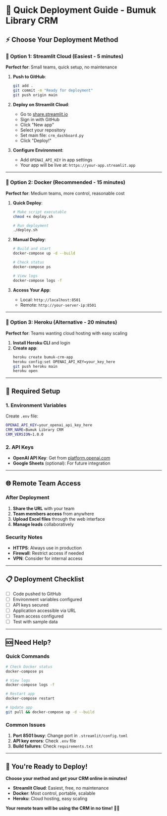 # 🚀 Quick Deployment Guide - Bumuk Library CRM

## ⚡ **Choose Your Deployment Method**

### **🎯 Option 1: Streamlit Cloud (Easiest - 5 minutes)**
**Perfect for**: Small teams, quick setup, no maintenance

1. **Push to GitHub**:
   ```bash
   git add .
   git commit -m "Ready for deployment"
   git push origin main
   ```

2. **Deploy on Streamlit Cloud**:
   - Go to [share.streamlit.io](https://share.streamlit.io)
   - Sign in with GitHub
   - Click "New app"
   - Select your repository
   - Set main file: `crm_dashboard.py`
   - Click "Deploy!"

3. **Configure Environment**:
   - Add `OPENAI_API_KEY` in app settings
   - Your app will be live at: `https://your-app.streamlit.app`

---

### **🎯 Option 2: Docker (Recommended - 15 minutes)**
**Perfect for**: Medium teams, more control, reasonable cost

1. **Quick Deploy**:
   ```bash
   # Make script executable
   chmod +x deploy.sh
   
   # Run deployment
   ./deploy.sh
   ```

2. **Manual Deploy**:
   ```bash
   # Build and start
   docker-compose up -d --build
   
   # Check status
   docker-compose ps
   
   # View logs
   docker-compose logs -f
   ```

3. **Access Your App**:
   - Local: `http://localhost:8501`
   - Remote: `http://your-server-ip:8501`

---

### **🎯 Option 3: Heroku (Alternative - 20 minutes)**
**Perfect for**: Teams wanting cloud hosting with easy scaling

1. **Install Heroku CLI** and login
2. **Create app**:
   ```bash
   heroku create bumuk-crm-app
   heroku config:set OPENAI_API_KEY=your_key_here
   git push heroku main
   heroku open
   ```

---

## 🔑 **Required Setup**

### **1. Environment Variables**
Create `.env` file:
```bash
OPENAI_API_KEY=your_openai_api_key_here
CRM_NAME=Bumuk Library CRM
CRM_VERSION=1.0.0
```

### **2. API Keys**
- **OpenAI API Key**: Get from [platform.openai.com](https://platform.openai.com)
- **Google Sheets** (optional): For future integration

---

## 🌐 **Remote Team Access**

### **After Deployment**
1. **Share the URL** with your team
2. **Team members access** from anywhere
3. **Upload Excel files** through the web interface
4. **Manage leads** collaboratively

### **Security Notes**
- **HTTPS**: Always use in production
- **Firewall**: Restrict access if needed
- **VPN**: Consider for internal access

---

## 📋 **Deployment Checklist**

- [ ] Code pushed to GitHub
- [ ] Environment variables configured
- [ ] API keys secured
- [ ] Application accessible via URL
- [ ] Team access configured
- [ ] Test with sample data

---

## 🆘 **Need Help?**

### **Quick Commands**
```bash
# Check Docker status
docker-compose ps

# View logs
docker-compose logs -f

# Restart app
docker-compose restart

# Update app
git pull && docker-compose up -d --build
```

### **Common Issues**
1. **Port 8501 busy**: Change port in `.streamlit/config.toml`
2. **API key errors**: Check `.env` file
3. **Build failures**: Check `requirements.txt`

---

## 🎉 **You're Ready to Deploy!**

**Choose your method and get your CRM online in minutes!**

- **Streamlit Cloud**: Easiest, free, no maintenance
- **Docker**: Most control, portable, scalable
- **Heroku**: Cloud hosting, easy scaling

**Your remote team will be using the CRM in no time!** 🚀✨
